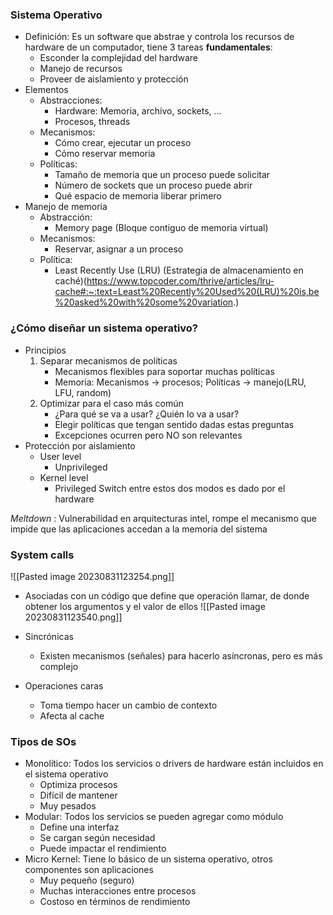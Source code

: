 ### Sistema Operativo

- Definición: Es un software que abstrae y controla los recursos de hardware de un computador, tiene 3 tareas **fundamentales**:
	- Esconder la complejidad del hardware
	- Manejo de recursos 
	- Proveer de aislamiento y protección 
- Elementos
	- Abstracciones:
		- Hardware: Memoria, archivo, sockets, ...
		- Procesos, threads
	- Mecanismos: 
		- Cómo crear, ejecutar un proceso
		- Cómo reservar memoria
	 - Políticas:
		 - Tamaño de memoria que un proceso puede solicitar 
		 - Número de sockets que un proceso puede abrir
		 - Qué espacio de memoria liberar primero 
- Manejo de memoria
	- Abstracción:
		- Memory page (Bloque contiguo de memoria virtual)
	 - Mecanismos:
		 - Reservar, asignar a un proceso 
	 - Política: 
		 - Least Recently Use (LRU) (Estrategia de almacenamiento en caché)(https://www.topcoder.com/thrive/articles/lru-cache#:~:text=Least%20Recently%20Used%20(LRU)%20is,be%20asked%20with%20some%20variation.)

### ¿Cómo diseñar un sistema operativo?

- Principios 
	1. Separar mecanismos de políticas
		- Mecanismos flexibles para soportar muchas políticas
		- Memoria: Mecanismos -> procesos; Políticas -> manejo(LRU, LFU, random)
	 2. Optimizar para el caso más común 
		 - ¿Para qué se va a usar? ¿Quién lo va a usar? 
		 - Elegir políticas que tengan sentido dadas estas preguntas
		 - Excepciones ocurren pero NO son relevantes
 - Protección por aislamiento 
	 - User level
		 - Unprivileged
	 - Kernel level 
		 - Privileged 
	  Switch entre estos dos modos es dado por el hardware

*Meltdown* : Vulnerabilidad en arquitecturas intel, rompe el mecanismo que impide que las aplicaciones accedan a la memoria del sistema

### System calls 

![[Pasted image 20230831123254.png]]

- Asociadas con un código que define que operación llamar, de donde obtener los argumentos y el valor de ellos 
![[Pasted image 20230831123540.png]]

- Sincrónicas
	- Existen mecanismos (señales) para hacerlo asíncronas, pero es más complejo 
 - Operaciones caras
	 - Toma tiempo hacer un cambio de contexto 
	 - Afecta al cache

### Tipos de SOs 
- Monolítico: Todos los servicios o drivers de hardware están incluidos en el sistema operativo
	- Optimiza procesos
	- Difícil de mantener 
	- Muy pesados 
- Modular: Todos los servicios se pueden agregar como módulo 
	- Define una interfaz
	- Se cargan según necesidad
	- Puede impactar el rendimiento
- Micro Kernel: Tiene lo básico de un sistema operativo, otros componentes son aplicaciones
	- Muy pequeño (seguro)
	- Muchas interacciones entre procesos
	- Costoso en términos de rendimiento